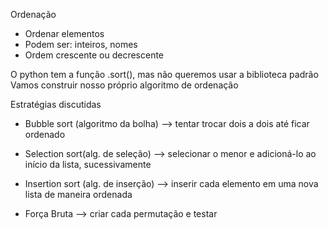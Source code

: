 
Ordenação 
* Ordenar elementos
* Podem ser: inteiros, nomes
* Ordem crescente ou decrescente 

O python tem a função .sort(), mas não queremos usar a biblioteca padrão
Vamos construir nosso próprio algoritmo de ordenação 

Estratégias discutidas
* Bubble sort (algoritmo da bolha) --> tentar trocar dois a dois até ficar ordenado 

* Selection sort(alg. de seleção) --> selecionar o menor e adicioná-lo ao início da lista, sucessivamente

* Insertion sort (alg. de inserção) --> inserir cada elemento em uma nova lista de maneira ordenada

* Força Bruta -->  criar cada permutação e testar 

